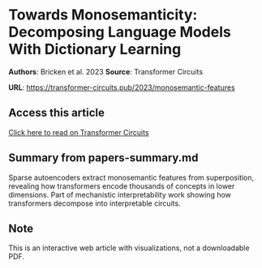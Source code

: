 # Towards Monosemanticity: Decomposing Language Models With Dictionary Learning

**Authors**: Bricken et al. 2023
**Source**: Transformer Circuits

**URL**: https://transformer-circuits.pub/2023/monosemantic-features

## Access this article

[Click here to read on Transformer Circuits](https://transformer-circuits.pub/2023/monosemantic-features)

## Summary from papers-summary.md

Sparse autoencoders extract monosemantic features from superposition, revealing how transformers encode thousands of concepts in lower dimensions. Part of mechanistic interpretability work showing how transformers decompose into interpretable circuits.

## Note

This is an interactive web article with visualizations, not a downloadable PDF.